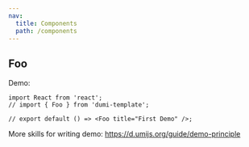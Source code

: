 ```yaml
---
nav:
  title: Components
  path: /components
---
```


## Foo

Demo:

```tsx
import React from 'react';
// import { Foo } from 'dumi-template';

// export default () => <Foo title="First Demo" />;
```

More skills for writing demo: https://d.umijs.org/guide/demo-principle
